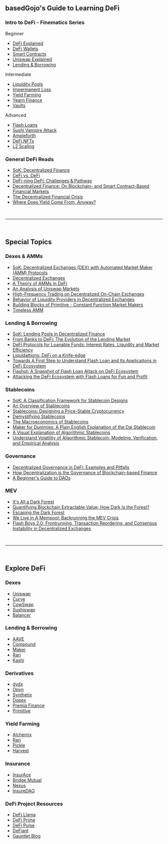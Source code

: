 
## basedGojo's Guide to Learning DeFi

### Intro to DeFi - Finematics Series
Beginner
- [DeFi Explained](https://finematics.com/defi-explained/)
- [DeFi Wallets](https://finematics.com/top-3-defi-wallets-for-2021/)
- [Smart Contracts](https://finematics.com/smart-contracts-explained/)
- [Uniswap Explained](https://finematics.com/uniswap-uni-token-explained/)
- [Lending & Borrowing](https://finematics.com/lending-and-borrowing-in-defi-explained/)

Intermediate
- [Liquidity Pools](https://finematics.com/liquidity-pools-explained/)
- [Impermanent Loss](https://finematics.com/impermanent-loss-explained/) 
- [Yield Farming](https://finematics.com/yield-farming-explained/)
- [Yearn Finance](https://finematics.com/yearn-finance-and-yfi-explained/) 
- [Vaults](https://finematics.com/yearn-vaults-eth-vault-explained/)

Advanced
- [Flash Loans](https://finematics.com/flash-loans-explained/)
- [Sushi Vampire Attack](https://finematics.com/vampire-attack-sushiswap-explained/)
- [Ampleforth](https://finematics.com/ampleforth-explained/)
- [DeFi NFTs](https://finematics.com/what-are-nfts-and-how-can-they-be-used-in-defi/)
- [L2 Scaling](https://finematics.com/ethereum-layer-2-scaling-explained/)

### General DeFi Reads
- [SoK: Decentralized Finance](https://arxiv.org/pdf/2101.08778.pdf)
- [CeFi vs. DeFi](https://arxiv.org/pdf/2106.08157.pdf)
- [DeFi-ning DeFi: Challenges & Pathway](https://arxiv.org/pdf/2101.05589.pdf)
- [Decentralized Finance: On Blockchain- and Smart Contract-Based Financial Markets](https://research.stlouisfed.org/publications/review/2021/02/05/decentralized-finance-on-blockchain-and-smart-contract-based-financial-markets)
- [The Decentralized Financial Crisis](https://www.doc.ic.ac.uk/~livshits/papers/pdf/cvs20.pdf)
- [Where Does Yield Come From, Anyway?](https://juliankoh.medium.com/where-does-yield-come-from-anyway-fc818c114bd5)

<br>
<hr>
<br>

## Special Topics

### Dexes & AMMs
- [SoK: Decentralized Exchanges (DEX) with Automated Market Maker (AMM) Protocols](https://arxiv.org/pdf/2103.12732.pdf)
- [Decentralized Exchanges](https://www.snb.ch/n/mmr/reference/sem_2021_05_20_lehar/source/sem_2021_05_20_lehar.n.pdf)
- [A Theory of AMMs in DeFi](https://arxiv.org/pdf/2102.11350.pdf)
- [An Analysis of Uniswap Markets](https://web.stanford.edu/~guillean/papers/uniswap_analysis.pdf)
- [High-Frequency Trading on Decentralized On-Chain Exchanges](https://arxiv.org/pdf/2009.14021.pdf)
- [Behavior of Liquidity Providers in Decentralized Exchanges](https://arxiv.org/pdf/2105.13822.pdf)
- [Building Blocks of Primitive - Constant Function Market Makers](https://mirror.xyz/0xemperor.eth/Uw7vqtSbUujJOOURvykDc8l27rDpXOiz29isHd51sF0)
- [Timeless AMM](https://blog.timelessfi.com/posts/timeless-amm/)

### Lending & Borrowing
- [SoK: Lending Pools in Decentralized Finance](https://arxiv.org/pdf/2012.13230.pdf)
- [From Banks to DeFi: The Evolution of the Lending Market](https://arxiv.org/pdf/2104.00970.pdf)
- [DeFi Protocols for Loanable Funds: Interest Rates, Liquidity and Market Efficiency](https://arxiv.org/pdf/2006.13922.pdf)
- [Liquidattions: DeFi on a Knife-edge](https://arxiv.org/pdf/2009.13235.pdf)
- [Towards A First Step to Understand Flash Loan and Its Applicaitons in DeFi Ecosystem](http://malgenomeproject.org/papers/flashloan.pdf)
- [Flashot: A Snapshot of Flash Loan Attack on DeFi Ecosystem](https://arxiv.org/pdf/2102.00626.pdf)
- [Attacking the DeFi Ecosystem with Flash Loans for Fun and Profit](https://www.doc.ic.ac.uk/~livshits/papers/pdf/fc21b.pdf)

### Stablecoins
- [SoK: A Classification Framework for Stablecoin Designs](https://fc20.ifca.ai/preproceedings/119.pdf)
- [An Overview of Stablecoins](https://multicoin.capital/2018/01/17/an-overview-of-stablecoins/)
- [Stablecoins: Designing a Price-Stable Cryptocurrency](https://hackernoon.com/stablecoins-designing-a-price-stable-cryptocurrency-6bf24e2689e5)
- [Demystifying Stablecoins](https://users.encs.concordia.ca/~clark/papers/2020_cacm_stable.pdf)
- [The Macroeconomics of Stablecoins](https://medium.com/@rchen8/the-macroeconomics-of-stablecoins-5bb7f36afc07)
- [Maker for Dummies: A Plain English Explanation of the Dai Stablecoin](https://medium.com/cryptolinks/maker-for-dummies-a-plain-english-explanation-of-the-dai-stablecoin-e4481d79b90)
- [A Visual Explanation of Algorithmic Stablecoins](https://medium.com/dragonfly-research/a-visual-explanation-of-algorithmic-stablecoins-9a0c1f0f51a0)
- [Understand Volatility of Algorithmic Stablecoin: Modeling, Verification, and Empirical Analysis](https://arxiv.org/pdf/2101.08423.pdf)

### Governance
- [Decentralized Governance in DeFi: Examples and Pitfalls](https://static1.squarespace.com/static/5966eb2ff7e0ab3d29b6b55d/t/5f989987fc086a1d8482ae70/1603837124500/defi_governance_paper.pdf)
- [How Decentralization is the Governance of Blockchain-based Finance](https://arxiv.org/ftp/arxiv/papers/2102/2102.10096.pdf)
- [A Beginner's Guide to DAOs](https://linda.mirror.xyz/Vh8K4leCGEO06_qSGx-vS5lvgUqhqkCz9ut81WwCP2o)

### MEV
- [It's All a Dark Forest](https://theknower.substack.com/p/its-all-a-dark-forest?utm_source=url&s=r)
- [Quantifying Blockchain Extractable Value: How Dark Is the Forest?](https://arxiv.org/pdf/2101.05511v2.pdf)
- [Escaping the Dark Forest](https://samczsun.com/escaping-the-dark-forest/)
- [We Live in A Mempool: Backrunning the MEV Crisis](https://medium.com/dragonfly-research/we-live-in-a-mempool-backrunning-the-mev-crisis-a4ea0b493b05)
- [Flash Boys 2.0: Frontrunning, Transaction Reordering, and Consensus Instability in Decentralized Exchanges](https://arxiv.org/pdf/1904.05234.pdf)

<br>
<hr>
<br>

## Explore DeFi 

### Dexes
- [Uniswap](https://uniswap.org/)
- [Curve](https://curve.fi/)
- [CowSwap](https://cowswap.exchange/#/swap)
- [Sushiswap](https://www.sushi.com/)
- [Balancer](https://app.balancer.fi/#/trade)

### Lending & Borrowing
- [AAVE](https://aave.com/)
- [Compound](https://compound.finance/)
- [Maker](https://makerdao.com/en/)
- [Rari](https://v2.rari.capital/)
- [Kashi](https://app.sushi.com/lenddydx)

### Derivatives
- [dydx](https://dydx.exchange/)
- [Opyn](https://www.opyn.co/)
- [Synthetix](https://synthetix.io/)
- [Dopex](https://www.dopex.io/)
- [Premia Finance](https://premia.finance/)
- [Primitive](https://primitive.finance/)

### Yield Farming
- [Alchemix](https://alchemix.fi/)
- [Rari](https://rari.capital/)
- [Pickle](https://www.pickle.finance/)
- [Harvest](https://harvest.finance/)

### Insurance
- [InsurAce](https://www.insurace.io/)
- [Bridge Mutual](https://bridgemutual.io/)
- [Nexus](https://nexusmutual.io/)
- [InsureDAO](https://www.insuredao.fi/)

### DeFi Project Resources
- [DeFi Llama](https://defillama.com/)
- [DeFi Prime](https://defiprime.com/)
- [DeFi Pulse](https://www.defipulse.com/)
- [DeFiant](https://thedefiant.io/)
- [Gauntlet Blog](https://medium.com/gauntlet-networks)